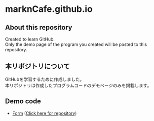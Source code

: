 # marknCafe.github.io

## About this repository

Created to learn GitHub.  
Only the demo page of the program you created will be posted to this repository.

## 本リポジトリについて

GitHubを学習するために作成しました。  
本リポジトリは作成したプログラムコードのデモページのみを掲載します。

## Demo code

* [Form](https://markncafe.github.io/sample/form/sample.html) ([Click here for repository](https://github.com/marknCafe/marknCafe.github.io/tree/main/sample/form))